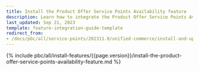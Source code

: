 ```yaml
---
title: Install the Product Offer Service Points Availability feature
description: Learn how to integrate the Product Offer Service Points Availability feature into your project
last_updated: Sep 21, 2023
template: feature-integration-guide-template
redirect_from:
- /docs/pbc/all/service-points/202311.0/unified-commerce/install-and-upgrade/install-the-product-offer-service-points-availability-feature.html
---
```


{% include pbc/all/install-features/{{page.version}}/install-the-product-offer-service-points-availability-feature.md %} <!-- To edit, see /_includes/pbc/all/install-features/202311.0/install-the-product-offer-service-points-availability-feature.md -->
